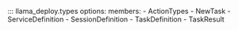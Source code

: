 ::: llama_deploy.types
options:
members: - ActionTypes - NewTask - ServiceDefinition - SessionDefinition - TaskDefinition - TaskResult
